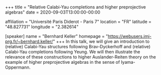 +++
title = "Relative Calabi-Yau completions and higher preprojective algebras"
date = 2020-09-03T13:00:00-00:00

affiliation = "Université Paris Diderot - Paris 7"
location = "FR"
latitude = "48.827731"
longitude = "2.382614"

[speaker]
  name = "Bernhard Keller"
  homepage = "https://webusers.imj-prg.fr/~bernhard.keller/"
+++
In this talk, we will give an introduction to (relative) Calabi-Yau structures following Brav-Dyckerhoff and (relative) Calabi-Yau completions following Yeung. We will then illustrate the relevance of these constructions to higher Auslander-Reiten theory on the example of higher preprojective algebras in the sense of Iyama-Oppermann.
